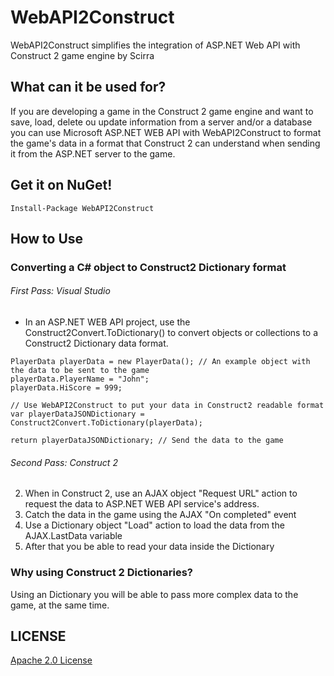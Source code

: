 WebAPI2Construct
================

WebAPI2Construct simplifies the integration of ASP.NET Web API with Construct 2 game engine by Scirra

## What can it be used for?
If you are developing a game in the Construct 2 game engine and want to save, load, delete ou update information from a server and/or a database you can use Microsoft ASP.NET WEB API with WebAPI2Construct to format the game's data in a format that Construct 2 can understand when sending it from the ASP.NET server to the game.

## Get it on NuGet!
    
    Install-Package WebAPI2Construct
    
## How to Use
### Converting a C# object to Construct2 Dictionary format

###### First Pass: Visual Studio
* In an ASP.NET WEB API project, use the Construct2Convert.ToDictionary() to convert objects or collections to a Construct2 Dictionary data format.

```
PlayerData playerData = new PlayerData(); // An example object with the data to be sent to the game
playerData.PlayerName = "John";
playerData.HiScore = 999;

// Use WebAPI2Construct to put your data in Construct2 readable format
var playerDataJSONDictionary = Construct2Convert.ToDictionary(playerData);

return playerDataJSONDictionary; // Send the data to the game
```

###### Second Pass: Construct 2
2. When in Construct 2, use an AJAX object "Request URL" action to request the data to ASP.NET WEB API service's address.
3. Catch the data in the game using the AJAX "On completed" event
4. Use a Dictionary object "Load" action to load the data from the AJAX.LastData variable
5. After that you be able to read your data inside the Dictionary

### Why using Construct 2 Dictionaries?
Using an Dictionary you will be able to pass more complex data to the game, at the same time.

## LICENSE
[Apache 2.0 License](https://github.com/dannevesdantas/WebAPI2Construct/blob/master/LICENSE)
